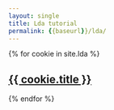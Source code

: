 ```yaml
---
layout: single
title: Lda tutorial
permalink: {{baseurl}}/lda/
---
```

{% for cookie in site.lda %}
  <div class="cookie">
    <h2><a href="{{ cookie.url }}">{{ cookie.title }}</a></h2>
  </div>
{% endfor %}